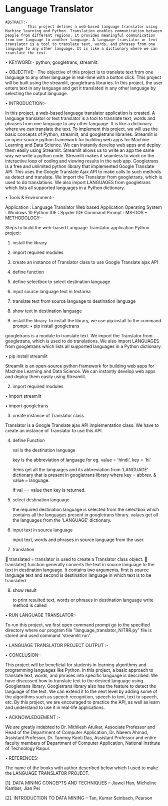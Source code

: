 # Language Translator
	ABSTRACT:-
              This project defines a web-based language translator using Machine learning and Python. Translation enables communication between people from different regions. It provides meaningful communication from one language to another language. A language translator or text translator is a tool to translate text, words, and phrases from one language to any other language. It is like a dictionary where we can translate the text. 

•	KEYWORD:- python, googletrans, streamlit.

•	OBJECTIVE:- 
The objective of this project is to translate text from one language to any other language in real-time with a button click. This project will be built using the streamlit, googletrans libraries. In this project, the user enters text in any language and get it translated in any other language by selecting the output language.

•	INTRODUCTION:-

In this project, a web-based language translator application is created. A language translator or text translator is a tool to translate text, words and phrases from one language to any other language. It is like a dictionary where we can translate the text. To implement this project, we will use the basic concepts of Python, streamlit, and googletrans libraries. 
Streamlit is an open-source python framework for building web apps for Machine Learning and Data Science. We can instantly develop web apps and deploy them easily using Streamlit. Streamlit allows us to write an app the same way we write a python code. Streamlit makes it seamless to work on the interactive loop of coding and viewing results in the web app.
Googletrans is a free and unlimited python library that implemented Google Translate API. This uses the Google Translate Ajax API to make calls to such methods as detect and translate. We import the Translator from googletrans, which is used to do translations. We also import LANGUAGES from googletrans which lists all supported languages in a Python dictionary.


•	Tools & Environment:-

Application	 		:	Language Translator Web based Application
Operating System  		:	Windows 10
Python IDE			:	Spyder IDE
Command Prompt  		:	MS-DOS
•	METHODOLOGY:-

Steps to build the web-based Language Translator application Python project:

1.	install the library
2.	import required modules
3.	create an instance of Translator class to use Google Translate ajax API
4.	define function
5.	define selectbox to select destination language
6.	input source language text in textarea 
7.	translate text from source language to destination language
8.	show text in destination language

1.	install the library
    To install the library, we use pip install to the command prompt:
•	pip install googletrans

googletrans is a module to translate text. We import the Translator from googletrans, which is used to do translations. We also import LANGUAGES from googletrans which lists all supported languages in a Python dictionary.

 

•	pip install streamlit

Streamlit is an open-source python framework for building web apps for Machine Learning and Data Science. We can instantly develop web apps and deploy them easily using Streamlit.

 

2.	import required modules

•	import streamlit


 

•	import googletrans

 

3.	create instance of Translator class

Translator is a Google Translate ajax API implementation class. We have to create an instance of Translator to use this API.

 

4.	define Function

	val is the destination language

	key is the abbreviation of language for eg. value = 'hindi', key = 'hi'

	items get all the languages and its abbreviation from 'LANGUAGE' dictionary that is present in googletrans library  where key = abbrev. & value = language.
    
	if val == value then key is returned.

 

5.	select destination language

	the required destination language is selected from the selectbox which contains all the languages present in googletrans library.
	values get all the languages from the 'LANGUAGE' dictionary.

 

6.	input text in source language

    input text, words and phrases in source language from the user.

 

7.	translation

	translated = translator is used to create a Translator class object.
	translate() function generally converts the text in source language to the text in destination language. It contains two arguments, first is source language text and second is destination language in which text is to be translated

 

8.	show result

	to print resulted text, words or phrases in destination language write method is called

 

•	RUN LANGUAGE TRANSLATOR:-

To run this project, we first open command prompt go to the specified directory where our program file "language_translator_NITRR.py" file is stored and used command 'streamlit run'.
 

•	LANGUAGE TRANSLATOR PROJECT OUTPUT :-

 
•	CONCLUSION:-

This project will be beneficial for students in learning algorithms and programming languages like Python. In this project, a basic approach to translate text, words, and phrases into specific language is described. We have discussed how to translate text to the desired language using Googletrans library. Googletrans library also has the feature to detect the language of the text. We can extend it to the next level by adding some of the algorithms such as speech recognition, speech to text, text to speech, etc. By this project, we are encouraged to practice the API, as well as learn and understand to use it in real-life applications.

•	ACKNOWLEDGEMENT :-

We are greatly indebted to Dr. Mithilesh Atulkar, Associate Professor and Head of the Department of Computer Application, Dr. Naeem Ahmad, Assistant Professor, Dr. Tanmoy Kanti Das, Assistant Professor and entire faculty members of Department of Computer Application, National Institute of Technology Raipur.

•	REFERENCES:-

The name of the books with author described below which I used to make the LANGUAGE TRANSLATOR PROJECT.

[1]. DATA MINING CONCEPTS AND TECHNIQUES – Jiawei Han, Micheline Kamber, Jian Pei

[2]. INTRODUCTION TO DATA MINING – Tan, Kumar Seinbach, Pearson
